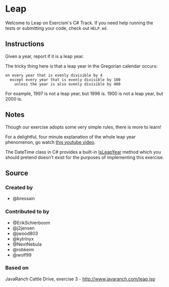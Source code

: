 # Leap

Welcome to Leap on Exercism's C# Track.
If you need help running the tests or submitting your code, check out `HELP.md`.

## Instructions

Given a year, report if it is a leap year.

The tricky thing here is that a leap year in the Gregorian calendar occurs:

```text
on every year that is evenly divisible by 4
  except every year that is evenly divisible by 100
    unless the year is also evenly divisible by 400
```

For example, 1997 is not a leap year, but 1996 is.  1900 is not a leap
year, but 2000 is.

## Notes

Though our exercise adopts some very simple rules, there is more to
learn!

For a delightful, four minute explanation of the whole leap year
phenomenon, go watch [this youtube video][video].

[video]: http://www.youtube.com/watch?v=xX96xng7sAE

The DateTime class in C# provides a built-in [IsLeapYear](https://docs.microsoft.com/en-us/dotnet/api/system.datetime.isleapyear?view=net-5.0) method
which you should pretend doesn't exist for the purposes of implementing this exercise.

## Source

### Created by

- @bressain

### Contributed to by

- @ErikSchierboom
- @j2jensen
- @jwood803
- @kytrinyx
- @NextNebula
- @robkeim
- @wolf99

### Based on

JavaRanch Cattle Drive, exercise 3 - http://www.javaranch.com/leap.jsp
